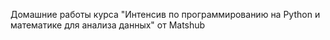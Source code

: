 Домашние работы курса "Интенсив по программированию на Python и математике для анализа данных" от Matshub
